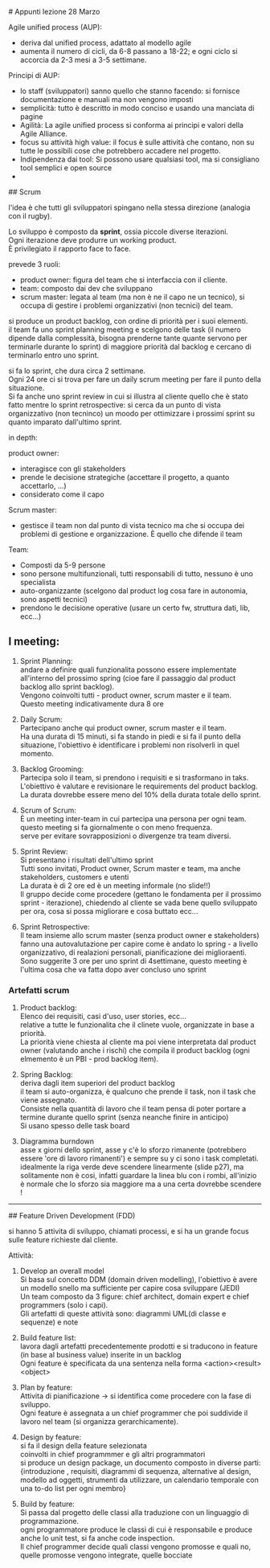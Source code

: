 # Appunti lezione 28 Marzo 



Agile unified process (AUP):
- deriva dal unified process, adattato al modello agile 
- aumenta il numero di cicli, da 6-8 passano a 18-22; e ogni ciclo si accorcia da 2-3 mesi a 3-5 settimane.  


Principi di AUP:
- lo staff (sviluppatori) sanno quello che stanno facendo: si fornisce documentazione e manuali ma non vengono imposti
- semplicità: tutto è descritto in modo conciso e usando una manciata di pagine 
- Agilità: La agile unified process si conforma ai principi e valori della Agile Alliance.  
- focus su attività high value: il focus è sulle attività che contano, non su tutte le possibili cose che potrebbero accadere nel progetto.
- Indipendenza dai tool: Si possono usare qualsiasi tool, ma si consigliano tool semplici e open source
- 



## Scrum 

l'idea è che tutti gli sviluppatori spingano nella stessa direzione (analogia con il rugby).  

Lo sviluppo è composto da **sprint**, ossia piccole diverse iterazioni.  
Ogni iterazione deve produrre un working product.  
È privilegiato il rapporto face to face.


prevede 3 ruoli:
- product owner: figura del team che si interfaccia con il cliente.   
- team: composto dai dev che sviluppano 
- scrum master: legata al team (ma non è ne il capo ne un tecnico), si occupa di gestire i problemi organizzativi (non tecnici) del team.  

si produce un product backlog, con ordine di priorità per i suoi elementi.  
il team fa uno sprint planning meeting e scelgono delle task (il numero dipende dalla complessità, bisogna prenderne tante quante servono per terminarle durante lo sprint) di maggiore priorità dal backlog e cercano di terminarlo entro uno sprint.  

si fa lo sprint, che dura circa 2 settimane.  
Ogni 24 ore ci si trova per fare un daily scrum meeting per fare il punto della situazione.  
Si fa anche uno sprint review in cui si illustra al cliente quello che è stato fatto mentre lo sprint retrospective: si cerca da un punto di vista organizzativo (non tecninco) un moodo per ottimizzare i prossimi sprint su quanto imparato dall'ultimo sprint.  


in depth:

product owner: 
- interagisce con gli stakeholders 
- prende le decisione strategiche (accettare il progetto, a quanto accettarlo, ...)
- considerato come il capo

Scrum master:
- gestisce il team non dal punto di vista tecnico ma che si occupa dei problemi di gestione e organizzazione. È quello che difende il team 

Team:
- Composti da 5-9 persone 
- sono persone multifunzionali, tutti responsabili di tutto, nessuno è uno specialista
- auto-organizzante (scelgono dal product log cosa fare in autonomia, sono aspetti tecnici) 
- prendono le decisione operative (usare un certo fw, struttura dati, lib, ecc...)



## I meeting:  

1. Sprint Planning:  
    andare a definire quali funzionalita possono essere implementate all'interno del prossimo spring (cioe fare il passaggio dal product backlog allo sprint backlog).  
    Vengono coinvolti tutti - product owner, scrum master e il team.  
    Questo meeting indicativamente dura 8 ore

2. Daily Scrum:  
    Partecipano anche qui product owner, scrum master e il team.  
    Ha una durata di 15 minuti, si fa stando in piedi e si fa il punto della situazione, l'obiettivo è identificare i problemi non risolverli in quel momento.  

3. Backlog Grooming:  
    Partecipa solo il team, si prendono i requisiti e si trasformano in taks.  
    L'obiettivo è valutare e revisionare le requirements del product backlog.    
    La durata dovrebbe essere meno del 10% della durata totale dello sprint.  

4. Scrum of Scrum:  
    È un meeting inter-team in cui partecipa una persona per ogni team.  
    questo meeting si fa giornalmente o con meno frequenza.  
    serve per evitare sovrapposizioni o divergenze tra team diversi.  


5. Sprint Review:  
    Si presentano i risultati dell'ultimo sprint  
    Tutti sono invitati, Product owner, Scrum master e team, ma anche stakeholders, customers e utenti  
    La durata è di 2 ore ed è un meeting informale (no slide!!)   
    Il gruppo decide come procedere (gettano le fondamenta per il prossimo sprint - iterazione), chiedendo al cliente se vada bene quello sviluppato per ora, cosa si possa migliorare e cosa buttato ecc...


6. Sprint Retrospective:   
    Il team insieme allo scrum master (senza product owner e stakeholders) fanno una autovalutazione per capire come è andato lo spring -  a livello organizzativo, di realazioni personali, pianificazione dei miglioraenti.  
    Sono suggerite 3 ore per uno sprint di 4settimane, questo meeting è l'ultima cosa che va fatta dopo aver concluso uno sprint  


### Artefatti scrum 

1. Product backlog:  
    Elenco dei requisiti, casi d'uso, user stories, ecc...  
    relative a tutte le funzionalita che il clinete vuole, organizzate in base a priorità.  
    La priorità viene chiesta al cliente ma poi viene interpretata dal product owner (valutando anche i rischi) che compila il product backlog (ogni elmemento è un PBI - prod backlog item).  

2. Spring Backlog:  
    deriva dagli item superiori del product backlog  
    il team si auto-organizza, è qualcuno che prende il task, non il task che viene assegnato.  
    Consiste nella quantità di lavoro che il team pensa di poter portare a termine durante quello sprint (senza neanche finire in anticipo)  
    Si usano spesso delle task board 

3. Diagramma burndown  
    asse x giorni dello sprint, asse y c'è lo sforzo rimanente (potrebbero essere 'ore di lavoro rimanenti') e sempre su y ci sono i task completati.  
    idealmente la riga verde deve scendere linearmente (slide p27), ma solitamente non è cosi, infatti guardare la linea blu con i rombi, all'inizio è normale che lo sforzo sia maggiore ma a una certa dovrebbe scendere !  



--- 

## Feature Driven Development (FDD)

si hanno 5 attivita di sviluppo, chiamati processi, e si ha un grande focus sulle feature richieste dal cliente.  



Attività:  

1. Develop an overall model  
    Si basa sul concetto DDM (domain driven modelling), l'obiettivo è avere un modello snello ma sufficiente per capire cosa sviluppare (JEDI)  
    Un team composto da 3 figure: chief architect, domain expert e chief programmers (solo i capi).  
    Gli artefatti di queste attività sono: diagrammi UML(di classe e sequenze) e note


2. Build feature list:  
    lavora dagli artefatti precedentemente prodotti e si traducono in feature (in base al business value) inserite in un backlog  
    Ogni feature è specificata da una sentenza nella forma \<action\>\<result\>\<object\>  


3. Plan by feature:  
    Attivita di pianificazione -> si identifica come procedere con la fase di sviluppo.  
    Ogni feature è assegnata a un chief programmer che poi suddivide il lavoro nel team (si organizza gerarchicamente).  

4. Design by feature:  
    si fa il design della feature selezionata  
    coinvolti in chief programmmer e gli altri programmatori  
    si produce un design package, un documento composto in diverse parti: {introduzione , requisiti, diagrammi di sequenza, alternative al design, modello ad oggetti, strumenti da utilizzare, un calendario temporale con una to-do list per ogni membro}  


5. Build by feature:  
    Si passa dal progetto delle classi alla traduzione con un linguaggio di programmazione.  
    ogni programmatore produce le classi di cui è responsabile e produce anche lo unit test, si fa anche code inspection.  
    Il chief programmer decide quali classi vengono promosse e quali no, quelle promosse vengono integrate, quelle bocciate 

